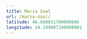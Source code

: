 ```yaml
---
title: Maria Saal
url: /maria-saal/
latitude: 46.680831700000006
longitude: 14.349067100000001
---
```

